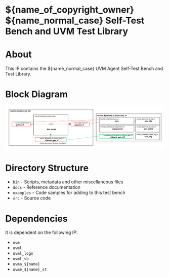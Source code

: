 # ${name_of_copyright_owner} ${name_normal_case} Self-Test Bench and UVM Test Library


# About
This IP contains the ${name_normal_case} UVM Agent Self-Test Bench and Test Library.


# Block Diagram
![alt text](./docs/tb_block_diagram.svg "${name_normal_case} Self-Test Bench Block Diagram")

# Directory Structure
* `bin` - Scripts, metadata and other miscellaneous files
* `docs` - Reference documentation
* `examples` - Code samples for adding to this test bench
* `src` - Source code


# Dependencies
It is dependent on the following IP:

* `uvm`
* `uvml`
* `uvml_logs`
* `uvml_sb`
* `uvma_${name}`
* `uvme_${name}_st`

